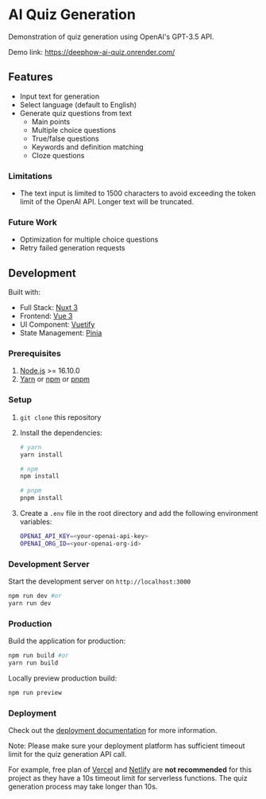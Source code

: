AI Quiz Generation
==================

Demonstration of quiz generation using OpenAI's GPT-3.5 API.

Demo link: https://deephow-ai-quiz.onrender.com/

Features
--------

- Input text for generation
- Select language (default to English)
- Generate quiz questions from text
    - Main points
    - Multiple choice questions
    - True/false questions
    - Keywords and definition matching
    - Cloze questions

### Limitations

- The text input is limited to 1500 characters to avoid exceeding the token limit of the OpenAI API. Longer text will be truncated.

### Future Work

- Optimization for multiple choice questions
- Retry failed generation requests

Development
-----------

Built with:
- Full Stack: [Nuxt 3](https://nuxt.com/)
- Frontend: [Vue 3](https://vuejs.org/)
- UI Component: [Vuetify](https://vuetifyjs.com/)
- State Management: [Pinia](https://pinia.vuejs.org/)

### Prerequisites
1. [Node.js](https://nodejs.org/en/) >= 16.10.0
2. [Yarn](https://yarnpkg.com/) or [npm](https://www.npmjs.com/) or [pnpm](https://pnpm.io/)

### Setup
1. `git clone` this repository
2. Install the dependencies:

    ```bash
    # yarn
    yarn install

    # npm
    npm install

    # pnpm
    pnpm install
    ```
3. Create a `.env` file in the root directory and add the following environment variables:

    ```bash
    OPENAI_API_KEY=<your-openai-api-key>
    OPENAI_ORG_ID=<your-openai-org-id>
    ```

### Development Server

Start the development server on `http://localhost:3000`

```bash
npm run dev #or
yarn run dev
```

### Production

Build the application for production:

```bash
npm run build #or
yarn run build
```

Locally preview production build:

```bash
npm run preview
```

### Deployment

Check out the [deployment documentation](https://nuxt.com/docs/getting-started/deployment) for more information.

Note: Please make sure your deployment platform has sufficient timeout limit for the quiz generation API call. 

For example, free plan of [Vercel](https://vercel.com/) and [Netlify](https://www.netlify.com/) are **not recommended** for this project as they have a 10s timeout limit for serverless functions. The quiz generation process may take longer than 10s. 